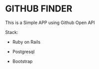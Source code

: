 # GITHUB FINDER

This is a Simple APP using Github Open API

Stack:

* Ruby on Rails

* Postgresql

* Bootstrap


